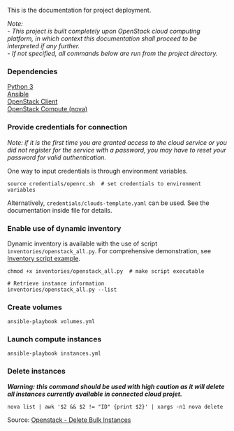 This is the documentation for project deployment.

*Note:*  
\- *This project is built completely upon OpenStack cloud computing platform, in which context this documentation
shall proceed to be interpreted if any further.*  
\- *If not specified, all commands below are run from the project directory.*  

### Dependencies ###
[Python 3](https://www.python.org/downloads/)  
[Ansible](https://docs.ansible.com/ansible/latest/installation_guide/intro_installation.html)  
[OpenStack Client](https://docs.openstack.org/newton/user-guide/common/cli-install-openstack-command-line-clients.html)  
[OpenStack Compute (nova)](https://docs.openstack.org/nova/latest/#installation)  

### Provide credentials for connection ###
*Note: if it is the first time you are granted access to the cloud service or you did not register for the service with
a password, you may have to reset your password for valid authentication.*  

One way to input credentials is through environment variables.  
```shell script
source credentials/openrc.sh  # set credentials to environment variables
```

Alternatively, `credentials/clouds-template.yaml` can be used. See the documentation inside file for details.  

### Enable use of dynamic inventory ###
Dynamic inventory is available with the use of script `inventories/openstack_all.py`. For comprehensive demonstration,
see [Inventory script example](https://docs.ansible.com/ansible/latest/user_guide/intro_dynamic_inventory.html#inventory-script-example-openstack).  
```shell script
chmod +x inventories/openstack_all.py  # make script executable

# Retrieve instance information
inventories/openstack_all.py --list
```

### Create volumes ###
```shell script
ansible-playbook volumes.yml
```

### Launch compute instances ###
```shell script
ansible-playbook instances.yml
```

### Delete instances ###
___Warning: this command should be used with high caution as it will delete all instances currently available in connected
cloud projet.___

```shell script
nova list | awk '$2 && $2 != "ID" {print $2}' | xargs -n1 nova delete
```
Source: [Openstack - Delete Bulk Instances](https://maestropandy.wordpress.com/2016/08/24/openstack-delete-bulk-instances/)  
